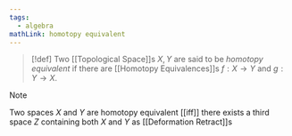 ```yaml
---
tags:
  - algebra
mathLink: homotopy equivalent
---
```

>[!def]
Two [[Topological Space]]s $X,Y$ are said to be *homotopy equivalent* if there are [[Homotopy Equivalences]]s $f:X \rightarrow Y$ and $g:Y \rightarrow X$.

>[!note]
>Two spaces $X$ and $Y$ are homotopy equivalent [[iff]] there exists a third space $Z$ containing both $X$ and $Y$ as [[Deformation Retract]]s


